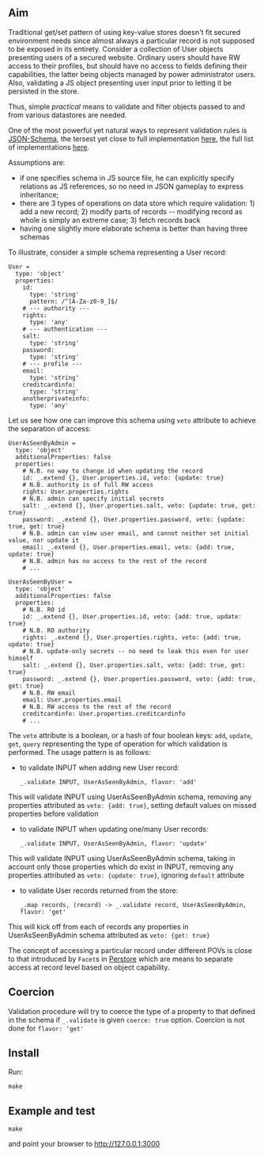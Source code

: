 ## Aim

Traditional get/set pattern of using key-value stores doesn't fit secured environment needs since almost always a particular record is not supposed to be exposed in its entirety. Consider a collection of User objects presenting users of a secured website. Ordinary users should have RW access to their profiles, but should have no access to fields defining their capabilities, the latter being objects managed by power administrator users. Also, validating a JS object presenting user input prior to letting it be persisted in the store.

Thus, simple _practical_ means to validate and filter objects passed to and from various datastores are needed.

One of the most powerful yet natural ways to represent validation rules is [JSON-Schema](http://json-schema.org/), the tersest yet close to full implementation [here](https://github.com/kriszyp/json-schema), the full list of implementations [here](http://json-schema.org/implementations.html).

Assumptions are:

* if one specifies schema in JS source file, he can explicitly specify relations as JS references, so no need in JSON gameplay to express inheritance;
* there are 3 types of operations on data store which require validation: 1) add a new record; 2) modify parts of records -- modifying record as whole is simply an extreme case; 3) fetch records back
* having one slightly more elaborate schema is better than having three schemas

To illustrate, consider a simple schema representing a User record:

    User =
      type: 'object'
      properties:
        id:
          type: 'string'
          pattern: /^[A-Za-z0-9_]$/
        # --- authority ---
        rights:
          type: 'any'
        # --- authentication ---
        salt:
          type: 'string'
        password:
          type: 'string'
        # --- profile ---
        email:
          type: 'string'
        creditcardinfo:
          type: 'string'
        anotherprivateinfo:
          type: 'any'


Let us see how one can improve this schema using `veto` attribute to achieve the separation of access:

    UserAsSeenByAdmin =
      type: 'object'
      additionalProperties: false
      properties:
        # N.B. no way to change id when updating the record
        id: _.extend {}, User.properties.id, veto: {update: true}
        # N.B. authority is of full RW access
        rights: User.properties.rights
        # N.B. admin can specify initial secrets
        salt: _.extend {}, User.properties.salt, veto: {update: true, get: true}
        password: _.extend {}, User.properties.password, veto: {update: true, get: true}
        # N.B. admin can view user email, and cannot neither set initial value, nor update it
        email: _.extend {}, User.properties.email, veto: {add: true, update: true}
        # N.B. admin has no access to the rest of the record
        # ...

    UserAsSeenByUser =
      type: 'object'
      additionalProperties: false
      properties:
        # N.B. RO id
        id: _.extend {}, User.properties.id, veto: {add: true, update: true}
        # N.B. RO authority
        rights: _.extend {}, User.properties.rights, veto: {add: true, update: true}
        # N.B. update-only secrets -- no need to leak this even for user himself
        salt: _.extend {}, User.properties.salt, veto: {add: true, get: true}
        password: _.extend {}, User.properties.password, veto: {add: true, get: true}
        # N.B. RW email
        email: User.properties.email
        # N.B. RW access to the rest of the record
        creditcardinfo: User.properties.creditcardinfo
        # ...

The `veto` attribute is a boolean, or a hash of four boolean keys: `add`, `update`, `get`, `query` representing the type of operation for which validation is performed. The usage pattern is as follows:

* to validate INPUT when adding new User record:

    `_.validate INPUT, UserAsSeenByAdmin, flavor: 'add'`

This will validate INPUT using UserAsSeenByAdmin schema, removing any properties attributed as `veto: {add: true}`, setting default values on missed properties before validation

* to validate INPUT when updating one/many User records:

    `_.validate INPUT, UserAsSeenByAdmin, flavor: 'update'`

This will validate INPUT using UserAsSeenByAdmin schema, taking in account only those properties which do exist in INPUT, removing any properties attributed as `veto: {update: true}`, ignoring `default` attribute

* to validate User records returned from the store:

    `_.map records, (record) -> _.validate record, UserAsSeenByAdmin, flavor: 'get'`

This will kick off from each of records any properties in UserAsSeenByAdmin schema attributed as `veto: {get: true}`

The concept of accessing a particular record under different POVs is close to that introduced by `Facet`s in [Perstore](https://github.com/kriszyp/perstore) which are means to separate access at record level based on object capability.

## Coercion

Validation procedure will try to coerce the type of a property to that defined in the schema if `_.validate` is given `coerce: true` option. Coercion is not done for `flavor: 'get'`

## Install

Run:

    make

## Example and test

    make

and point your browser to http://127.0.0.1:3000

